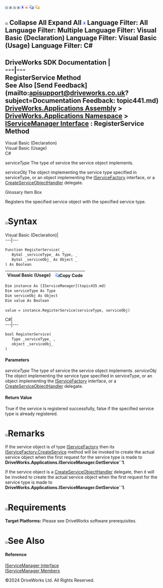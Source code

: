 ![](dotnetimages/collapse.gif) ![](dotnetimages/expand.gif) ![](dotnetimages/collapse.gif) ![](dotnetimages/expand.gif) ![](dotnetimages/drpdown.gif) ![](dotnetimages/drpdown_orange.gif) ![](dotnetimages/copycode.gif) ![](dotnetimages/copycodeHighlight.gif)

![](dotnetimages/collapse.gif) Collapse All Expand All ![](dotnetimages/drpdown.gif) Language Filter: All  Language Filter: Multiple  Language Filter: Visual Basic (Declaration) Language Filter: Visual Basic (Usage) Language Filter: C#  
---  
DriveWorks SDK Documentation  |   
---|---  
RegisterService Method   
See Also [Send Feedback](mailto:apisupport@driveworks.co.uk?subject=Documentation Feedback: topic441.md)  
[DriveWorks.Applications Assembly](topic13.md) > [DriveWorks.Applications Namespace](topic16.md) > [IServiceManager Interface](topic435.md) : RegisterService Method  
---  
  
Visual Basic (Declaration)    
Visual Basic (Usage)    
C# 

_serviceType_
    The type of service the service object implements.

_serviceObj_
    The object implementing the service type specified in serviceType, or an object implementing the [IServiceFactory](topic429.md) interface, or a [CreateServiceObjectHandler](topic1268.md) delegate.

Glossary Item Box

Registers the specified service object with the specified service type. 

# ![](dotnetimages/collapse.gif)Syntax

Visual Basic (Declaration)|   
---|---  
      
    
    Function RegisterService( _
       ByVal _serviceType_ As Type, _
       ByVal _serviceObj_ As Object _
    ) As Boolean  
  
Visual Basic (Usage)| ![](dotnetimages/copycode.gif)Copy Code  
---|---  
      
    
    Dim instance As [IServiceManager](topic435.md)
    Dim serviceType As Type
    Dim serviceObj As Object
    Dim value As Boolean
     
    value = instance.RegisterService(serviceType, serviceObj)  
  
C#|   
---|---  
      
    
    bool RegisterService( 
       Type _serviceType_ ,
       object _serviceObj_
    )  
  
#### Parameters

 _serviceType_
    The type of service the service object implements.
_serviceObj_
    The object implementing the service type specified in serviceType, or an object implementing the [IServiceFactory](topic429.md) interface, or a [CreateServiceObjectHandler](topic1268.md) delegate.

#### Return Value

True if the service is registered successfully, false if the specified service type is already registered.

# ![](dotnetimages/collapse.gif)Remarks

If the service object is of type [IServiceFactory](topic429.md) then its [IServiceFactory.CreateService](topic434.md) method will be invoked to create the actual service object when the first request for the service type is made to **DriveWorks.Applications.IServiceManager.GetService``1**.

If the service object is a [CreateServiceObjectHandler](topic1268.md) delegate, then it will be invoked to create the actual service object when the first request for the service type is made to **DriveWorks.Applications.IServiceManager.GetService``1**.

# ![](dotnetimages/collapse.gif)Requirements

**Target Platforms:** Please see DriveWorks software prerequisites.

# ![](dotnetimages/collapse.gif)See Also

#### Reference

[IServiceManager Interface](topic435.md)   
[IServiceManager Members](topic436.md)

©2024 DriveWorks Ltd. All Rights Reserved.
